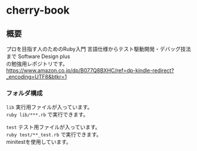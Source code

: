 # cherry-book

## 概要
プロを目指す人のためのRuby入門 言語仕様からテスト駆動開発・デバッグ技法まで Software Design plus  
の勉強用レポジトリです。  
https://www.amazon.co.jp/dp/B077Q8BXHC/ref=dp-kindle-redirect?_encoding=UTF8&btkr=1  

### フォルダ構成
`lib` 実行用ファイルが入っています。  
`ruby lib/***.rb` で実行できます。  
  
`test` テスト用ファイルが入っています。  
`ruby test/**_test.rb` で実行できます。  
minitestを使用しています。

